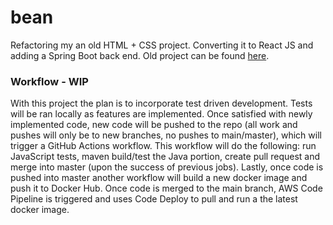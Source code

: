 # bean
Refactoring my an old HTML + CSS project. Converting it to React JS and adding a Spring Boot back end. Old project can be found [here](./old-project).


### Workflow - WIP

With this project the plan is to incorporate test driven development. Tests will be ran locally as features are implemented. Once satisfied with newly implemented code,
new code will be pushed to the repo (all work and pushes will only be to new branches, no pushes to main/master), which will trigger a GitHub Actions workflow. This 
workflow will do the following: run JavaScript tests, maven build/test the Java portion, create pull request and merge into master (upon the success of previous jobs).
Lastly, once code is pushed into master another workflow will build a new docker image and push it to Docker Hub. Once code is merged to the main branch, AWS Code Pipeline is triggered and uses Code Deploy to pull and run a the latest docker image.
